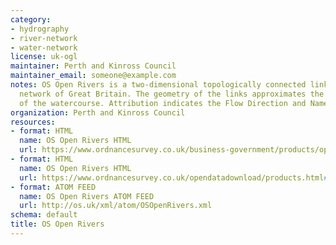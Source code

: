 ```yaml
---
category:
- hydrography
- river-network
- water-network
license: uk-ogl
maintainer: Perth and Kinross Council
maintainer_email: someone@example.com
notes: OS Open Rivers is a two-dimensional topologically connected link and node watercourse
  network of Great Britain. The geometry of the links approximates the central alignment
  of the watercourse. Attribution indicates the Flow Direction and Name of the watercourse.
organization: Perth and Kinross Council
resources:
- format: HTML
  name: OS Open Rivers HTML
  url: https://www.ordnancesurvey.co.uk/business-government/products/open-map-rivers
- format: HTML
  name: OS Open Rivers HTML
  url: https://www.ordnancesurvey.co.uk/opendatadownload/products.html#OPRVRS
- format: ATOM FEED
  name: OS Open Rivers ATOM FEED
  url: http://os.uk/xml/atom/OSOpenRivers.xml
schema: default
title: OS Open Rivers
---
```

